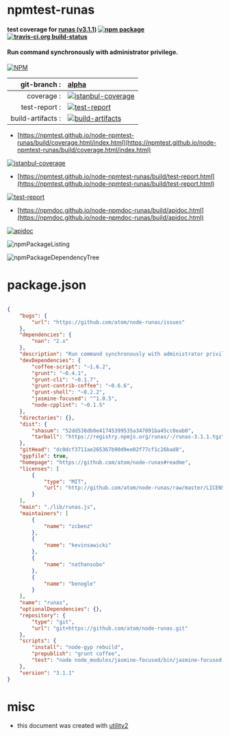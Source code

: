 # npmtest-runas

#### test coverage for  [runas (v3.1.1)](https://github.com/atom/node-runas#readme)  [![npm package](https://img.shields.io/npm/v/npmtest-runas.svg?style=flat-square)](https://www.npmjs.org/package/npmtest-runas) [![travis-ci.org build-status](https://api.travis-ci.org/npmtest/node-npmtest-runas.svg)](https://travis-ci.org/npmtest/node-npmtest-runas)

#### Run command synchronously with administrator privilege.

[![NPM](https://nodei.co/npm/runas.png?downloads=true&downloadRank=true&stars=true)](https://www.npmjs.com/package/runas)

| git-branch : | [alpha](https://github.com/npmtest/node-npmtest-runas/tree/alpha)|
|--:|:--|
| coverage : | [![istanbul-coverage](https://npmtest.github.io/node-npmtest-runas/build/coverage.badge.svg)](https://npmtest.github.io/node-npmtest-runas/build/coverage.html/index.html)|
| test-report : | [![test-report](https://npmtest.github.io/node-npmtest-runas/build/test-report.badge.svg)](https://npmtest.github.io/node-npmtest-runas/build/test-report.html)|
| build-artifacts : | [![build-artifacts](https://npmtest.github.io/node-npmtest-runas/glyphicons_144_folder_open.png)](https://github.com/npmtest/node-npmtest-runas/tree/gh-pages/build)|

- [https://npmtest.github.io/node-npmtest-runas/build/coverage.html/index.html](https://npmtest.github.io/node-npmtest-runas/build/coverage.html/index.html)

[![istanbul-coverage](https://npmtest.github.io/node-npmtest-runas/build/screenCapture.buildCi.browser.%252Ftmp%252Fbuild%252Fcoverage.lib.html.png)](https://npmtest.github.io/node-npmtest-runas/build/coverage.html/index.html)

- [https://npmtest.github.io/node-npmtest-runas/build/test-report.html](https://npmtest.github.io/node-npmtest-runas/build/test-report.html)

[![test-report](https://npmtest.github.io/node-npmtest-runas/build/screenCapture.buildCi.browser.%252Ftmp%252Fbuild%252Ftest-report.html.png)](https://npmtest.github.io/node-npmtest-runas/build/test-report.html)

- [https://npmdoc.github.io/node-npmdoc-runas/build/apidoc.html](https://npmdoc.github.io/node-npmdoc-runas/build/apidoc.html)

[![apidoc](https://npmdoc.github.io/node-npmdoc-runas/build/screenCapture.buildCi.browser.%252Ftmp%252Fbuild%252Fapidoc.html.png)](https://npmdoc.github.io/node-npmdoc-runas/build/apidoc.html)

![npmPackageListing](https://npmtest.github.io/node-npmtest-runas/build/screenCapture.npmPackageListing.svg)

![npmPackageDependencyTree](https://npmtest.github.io/node-npmtest-runas/build/screenCapture.npmPackageDependencyTree.svg)



# package.json

```json

{
    "bugs": {
        "url": "https://github.com/atom/node-runas/issues"
    },
    "dependencies": {
        "nan": "2.x"
    },
    "description": "Run command synchronously with administrator privilege.",
    "devDependencies": {
        "coffee-script": "~1.6.2",
        "grunt": "~0.4.1",
        "grunt-cli": "~0.1.7",
        "grunt-contrib-coffee": "~0.6.6",
        "grunt-shell": "~0.2.2",
        "jasmine-focused": "^1.0.5",
        "node-cpplint": "~0.1.5"
    },
    "directories": {},
    "dist": {
        "shasum": "52dd538db0e41745399535a347091ba45cc0eab0",
        "tarball": "https://registry.npmjs.org/runas/-/runas-3.1.1.tgz"
    },
    "gitHead": "dc0dcf3711ae265367b90d9ee02f77cf1c26bad8",
    "gypfile": true,
    "homepage": "https://github.com/atom/node-runas#readme",
    "licenses": [
        {
            "type": "MIT",
            "url": "http://github.com/atom/node-runas/raw/master/LICENSE.md"
        }
    ],
    "main": "./lib/runas.js",
    "maintainers": [
        {
            "name": "zcbenz"
        },
        {
            "name": "kevinsawicki"
        },
        {
            "name": "nathansobo"
        },
        {
            "name": "benogle"
        }
    ],
    "name": "runas",
    "optionalDependencies": {},
    "repository": {
        "type": "git",
        "url": "git+https://github.com/atom/node-runas.git"
    },
    "scripts": {
        "install": "node-gyp rebuild",
        "prepublish": "grunt coffee",
        "test": "node node_modules/jasmine-focused/bin/jasmine-focused --captureExceptions --coffee spec"
    },
    "version": "3.1.1"
}
```



# misc
- this document was created with [utility2](https://github.com/kaizhu256/node-utility2)

